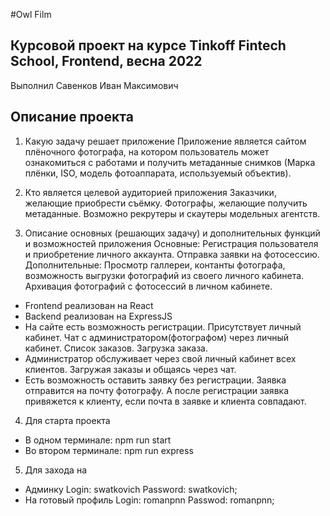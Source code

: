#Owl Film

## Курсовой проект на курсе Tinkoff Fintech School, Frontend, весна 2022

Выполнил Савенков Иван Максимович

## Описание проекта

1. Какую задачу решает приложение
   Приложение является сайтом плёночного фотографа, на котором пользователь может ознакомиться с работами и получить метаданные снимков (Марка плёнки, ISO, модель фотоаппарата, используемый объектив).

2. Кто является целевой аудиторией приложения
   Заказчики, желающие приобрести съёмку. Фотографы, желающие получить метаданные. Возможно рекрутеры и скаутеры модельных агентств.

3. Описание основных (решающих задачу) и дополнительных функций и возможностей приложения
   Основные: Регистрация пользователя и приобретение личного аккаунта. Отправка заявки на фотосессию.
   Дополнительные: Просмотр галлереи, контанты фотографа, возможность выгрузки фотографий из своего личного кабинета. Архивация фотографий с фотосессий в личном кабинете.
   
- Frontend реализован на React
- Backend реализован на ExpressJS
- На сайте есть возможность регистрации. Присутствует личный кабинет. Чат с администратором(фотографом) через личный кабинет. Список заказов. Загрузка заказа.
- Администратор обслуживает через свой личный кабинет всех клиентов. Загружая заказы и общаясь через чат.
- Есть возможность оставить заявку без регистрации. Заявка отправится на почту фотографу. А после регистрации заявка привяжется к клиенту, если почта в заявке и клиента совпадают.


4. Для старта проекта

- В одном терминале: npm run start
- Во втором терминале: npm run express

5. Для захода на

- Админку Login: swatkovich Password: swatkovich;
- На готовый профиль Login: romanpnn Passwod: romanpnn;
